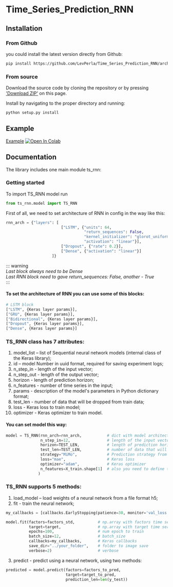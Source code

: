 # Time_Series_Prediction_RNN

## Installation

### From Github
you could install the latest version directly from Github:  
```sh
pip install https://github.com/LevPerla/Time_Series_Prediction_RNN/archive/master.zip
```

### From source
Download the source code by cloning the repository or by pressing ['Download ZIP'](https://github.com/pandas-profiling/pandas-profiling/archive/master.zip) on this page. 

Install by navigating to the proper directory and running:

```sh
python setup.py install
```
## Example
[Example](https://github.com/LevPerla/Time_Series_Prediction_RNN/blob/master/notebooks/Example.ipynb)
[![Open In Colab](https://colab.research.google.com/assets/colab-badge.svg)](https://colab.research.google.com/github/LevPerla/Time_Series_Prediction_RNN/blob/master/notebooks/Example.ipynb)


## Documentation
The library includes one main module ts_rnn: 

### Getting started
To import TS_RNN model run

```python
from ts_rnn.model import TS_RNN
```


First of all, we need to set architecture of RNN in config in the way like this:
```python
rnn_arch = {"layers": [
                        ["LSTM", {"units": 64,
                                  "return_sequences": False,
                                  "kernel_initializer": "glorot_uniform",
                                  "activation": "linear"}],
                        ["Dropout", {"rate": 0.2}],
                        ["Dense", {"activation": "linear"}]
                    ]}

```
::: warning  
*Last block always need to be Dense*  
*Last RNN block need to gave return_sequences: False, another - True*  
:::


#### To set the architecture of RNN you can use some of this blocks:
```python
# LSTM block
["LSTM", {Keras layer params}],
["GRU", {Keras layer params}],
["Bidirectional", {Keras layer params}],
["Dropout", {Keras layer params}],
["Dense", {Keras layer params}]
```

### TS_RNN class has 7 attributes:
1. model_list – list of Sequential neural network models (internal class of the Keras library);
2. id – model Number in uuid format, required for saving experiment logs;
3. n_step_in - length of the input vector;
4. n_step_out - length of the output vector;
5. horizon - length of prediction horizon;
6. n_features - number of time series in the input;
7. params - description of the model's parameters in Python dictionary format;
8. test_len - number of data that will be dropped from train data;
9. loss - Keras loss to train model;
10. optimizer - Keras optimizer to train model.

#### You can set model this way:
```python
model = TS_RNN(rnn_arch=rnn_arch,           # dict with model architecture
               n_step_in=12,                # length of the input vector
               horizon=TEST_LEN,            # length of prediction horizon
               test_len=TEST_LEN,           # number of data that will be dropped from train data
               strategy="MiMo",             # Prediction strategy from ["Direct", "Recursive", "MiMo"]
               loss="mae",                  # Keras loss
               optimizer="adam",            # Keras optimizer
               n_features=X_train.shape[1]  # also you need to define this if use factors
              )
```
### TS_RNN supports 5 methods:
1. load_model – load weights of a neural network from a file format h5;
2. fit - train the neural network;
```python
my_callbacks = [callbacks.EarlyStopping(patience=30, monitor='val_loss')]

model.fit(factors=factors_std,          # np.array with factors time series
          target=target,                # np.array with target time series
          epochs=100,                   # num epoch to train
          batch_size=12,                # batch_size
          callbacks=my_callbacks,       # Keras callbacks
          save_dir="../your_folder",    # folder to image save 
          verbose=2)                    # verbose
```
3. predict - predict using a neural network, using two methods:  
```python
predicted = model.predict(factors=factors_to_pred,
                          target=target_to_pred,
                          prediction_len=len(y_test))
```
